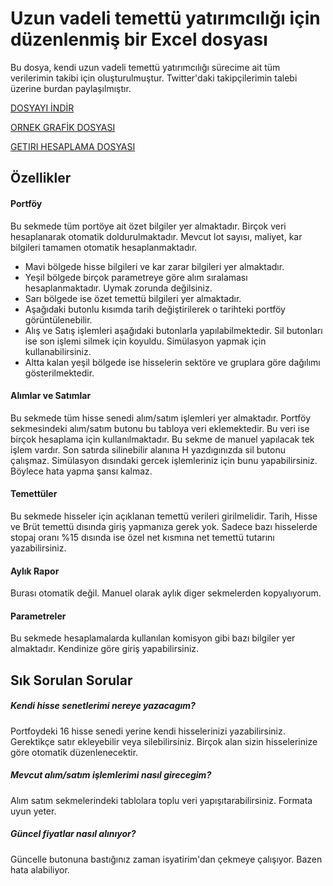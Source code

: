 # Uzun vadeli temettü yatırımcılığı için düzenlenmiş bir Excel dosyası

Bu dosya, kendi uzun vadeli temettü yatırımcılığı sürecime ait tüm verilerimin takibi için oluşturulmuştur. 
Twitter'daki takipçilerimin talebi üzerine burdan paylaşılmıştır. 

[DOSYAYI İNDİR](https://github.com/finansal-ozgur/temettu_excel/blob/master/temettu_paylasim.xlsm?raw=true)

[ORNEK GRAFİK DOSYASI](https://github.com/finansal-ozgur/temettu_excel/blob/master/ornek_grafik.xlsx?raw=true)

[GETIRI HESAPLAMA DOSYASI](https://github.com/finansal-ozgur/temettu_excel/blob/master/XIRR%20Getiri%20Hesaplama.xlsx?raw=true)

## Özellikler

#### Portföy 

Bu sekmede tüm portöye ait özet bilgiler yer almaktadır. Birçok veri hesaplanarak otomatik doldurulmaktadır. 
Mevcut lot sayısı, maliyet, kar bilgileri tamamen otomatik hesaplanmaktadır. 

- Mavi bölgede hisse bilgileri ve kar zarar bilgileri yer almaktadır. 
- Yeşil bölgede birçok parametreye göre alım sıralaması hesaplanmaktadır. Uymak zorunda değilsiniz. 
- Sarı bölgede ise özet temettü bilgileri yer almaktadır. 
- Aşağıdaki butonlu kısımda tarih değiştirilerek o tarihteki portföy görüntülenebilir. 
- Alış ve Satış işlemleri aşağıdaki butonlarla yapılabilmektedir. Sil butonları ise son işlemi silmek için koyuldu. Simülasyon yapmak için kullanabilirsiniz. 
- Altta kalan yeşil bölgede ise hisselerin sektöre ve gruplara göre dağılımı gösterilmektedir. 

#### Alımlar ve Satımlar

Bu sekmede tüm hisse senedi alım/satım işlemleri yer almaktadır. Portföy sekmesindeki alım/satım butonu bu tabloya veri eklemektedir. 
Bu veri ise birçok hesaplama için kullanılmaktadır. Bu sekme de manuel yapılacak tek işlem vardır. 
Son satırda silinebilir alanına H yazdıgınızda sil butonu çalışmaz. Simülasyon dısındaki gercek işlemleriniz için bunu yapabilirsiniz. 
Böylece hata yapma şansı kalmaz. 

#### Temettüler

Bu sekmede hisseler için açıklanan temettü verileri girilmelidir. Tarih, Hisse ve Brüt temettü dısında giriş yapmanıza gerek yok. 
Sadece bazı hisselerde stopaj oranı %15 dısında ise özel net kısmına net temettü tutarını yazabilirsiniz. 

#### Aylık Rapor

Burası otomatik değil. Manuel olarak aylık diger sekmelerden kopyalıyorum. 

#### Parametreler

Bu sekmede hesaplamalarda kullanılan komisyon gibi bazı bilgiler yer almaktadır. Kendinize göre giriş yapabilirsiniz. 

## Sık Sorulan Sorular

##### Kendi hisse senetlerimi nereye yazacagım?
Portfoydeki 16 hisse senedi yerine kendi hisselerinizi yazabilirsiniz. Gerektikçe satır ekleyebilir veya silebilirsiniz. 
Birçok alan sizin hisselerinize göre otomatik düzenlenecektir. 

##### Mevcut alım/satım işlemlerimi nasıl girecegim?
Alım satım sekmelerindeki tablolara toplu veri yapışıtarabilirsiniz. Formata uyun yeter. 

##### Güncel fiyatlar nasıl alınıyor?
Güncelle butonuna bastığınız zaman isyatirim'dan çekmeye çalışıyor. Bazen hata alabiliyor. 
